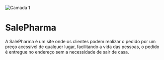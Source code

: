 ![Camada 1](https://user-images.githubusercontent.com/99514230/205977606-034bbefe-31fa-4013-9a1c-241917786770.png)


# SalePharma
A SalePharma é um site onde os clientes podem realizar o pedido por um preço acessível de qualquer lugar, facilitando a vida das pessoas, o pedido é entregue no endereço sem a necessidade de sair de casa.

